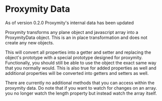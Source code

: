 # Proxymity Data
As of version 0.2.0 Proxymity's internal data has been updated

Proxymity transforms any plane object and javascript array into a ProxymityData object. This is an in place transformation and does not create any new objects.

This will convert all properties into a getter and setter and replacing the object's prototype with a special prototype designed for proxymity. Functionally, you should still be able to use the object the exact same way that you normally would. This is also true for added properties as well and additional properties will be converted into getters and setters as well. 

There are currently no additional methods that you can access within the proxymity data. Do note that if you want to watch for changes on an array. you no longer watch the length property but instead watch the array itself.
